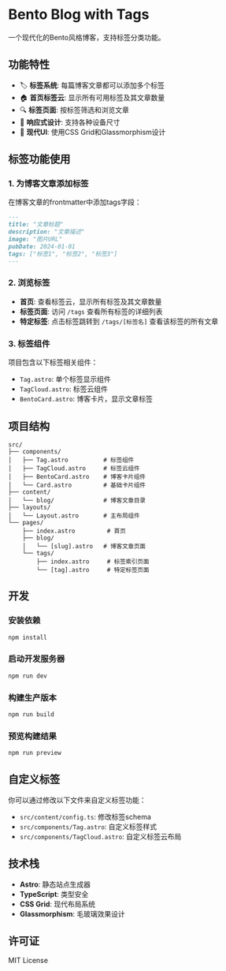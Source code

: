 # Bento Blog with Tags

一个现代化的Bento风格博客，支持标签分类功能。

## 功能特性

- 🏷️ **标签系统**: 每篇博客文章都可以添加多个标签
- 🏠 **首页标签云**: 显示所有可用标签及其文章数量
- 🔍 **标签页面**: 按标签筛选和浏览文章
- 📱 **响应式设计**: 支持各种设备尺寸
- 🎨 **现代UI**: 使用CSS Grid和Glassmorphism设计

## 标签功能使用

### 1. 为博客文章添加标签

在博客文章的frontmatter中添加tags字段：

```markdown
---
title: "文章标题"
description: "文章描述"
image: "图片URL"
pubDate: 2024-01-01
tags: ["标签1", "标签2", "标签3"]
---
```

### 2. 浏览标签

- **首页**: 查看标签云，显示所有标签及其文章数量
- **标签页面**: 访问 `/tags` 查看所有标签的详细列表
- **特定标签**: 点击标签跳转到 `/tags/[标签名]` 查看该标签的所有文章

### 3. 标签组件

项目包含以下标签相关组件：

- `Tag.astro`: 单个标签显示组件
- `TagCloud.astro`: 标签云组件
- `BentoCard.astro`: 博客卡片，显示文章标签

## 项目结构

```
src/
├── components/
│   ├── Tag.astro          # 标签组件
│   ├── TagCloud.astro     # 标签云组件
│   ├── BentoCard.astro    # 博客卡片组件
│   └── Card.astro         # 基础卡片组件
├── content/
│   └── blog/              # 博客文章目录
├── layouts/
│   └── Layout.astro       # 主布局组件
└── pages/
    ├── index.astro         # 首页
    ├── blog/
    │   └── [slug].astro   # 博客文章页面
    └── tags/
        ├── index.astro     # 标签索引页面
        └── [tag].astro     # 特定标签页面
```

## 开发

### 安装依赖

```bash
npm install
```

### 启动开发服务器

```bash
npm run dev
```

### 构建生产版本

```bash
npm run build
```

### 预览构建结果

```bash
npm run preview
```

## 自定义标签

你可以通过修改以下文件来自定义标签功能：

- `src/content/config.ts`: 修改标签schema
- `src/components/Tag.astro`: 自定义标签样式
- `src/components/TagCloud.astro`: 自定义标签云布局

## 技术栈

- **Astro**: 静态站点生成器
- **TypeScript**: 类型安全
- **CSS Grid**: 现代布局系统
- **Glassmorphism**: 毛玻璃效果设计

## 许可证

MIT License

